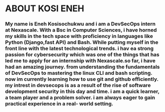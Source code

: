 # ABOUT KOSI ENEH 

### My name is Eneh Kosisochukwu and i am a DevSecOps intern at Nexascale. With a Bsc in Computer Sciences, i have horned my skills in the tech space with proficiency in languages like Python (Django,fast API) and Bash. While putting myself in the front line with the latest technological trends. i hav ea strong passion for cybersecurity which was one of the things that has led me to apply for an internship with Nexascale.so far, i have had an amazing journey. from understanding the fundamentals of DevSecOps to mastering the linux CLI and bash scripting. now im currently learning how to use git and github efficiently. my intrest in devsecops is as a result of the rise of software development security in this day and time. i am a quick learner, a team player and a problem solver. i am always eager to gain practical experience in a real- world setting. 
